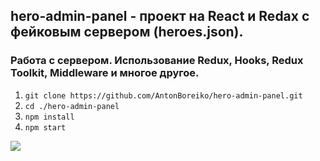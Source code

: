 
## hero-admin-panel - проект на  React и Redax с фейковым сервером (heroes.json).
### Работа с сервером. Использование Redux, Hooks, Redux Toolkit, Middleware  и многое другое.

1. `git clone https://github.com/AntonBoreiko/hero-admin-panel.git`
2. `cd ./hero-admin-panel`
3. `npm install`
4. `npm start`

<img src="./hero.gif">
